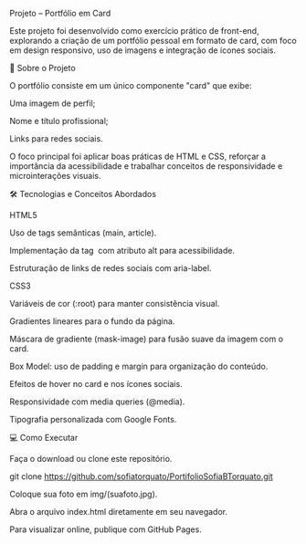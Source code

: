 Projeto – Portfólio em Card

Este projeto foi desenvolvido como exercício prático de front-end, explorando a criação de um portfólio pessoal em formato de card, com foco em design responsivo, uso de imagens e integração de ícones sociais.

🚀 Sobre o Projeto

O portfólio consiste em um único componente "card" que exibe:

Uma imagem de perfil;

Nome e título profissional;

Links para redes sociais.

O foco principal foi aplicar boas práticas de HTML e CSS, reforçar a importância da acessibilidade e trabalhar conceitos de responsividade e microinterações visuais.

🛠️ Tecnologias e Conceitos Abordados

HTML5

Uso de tags semânticas (main, article).

Implementação da tag <img> com atributo alt para acessibilidade.

Estruturação de links de redes sociais com aria-label.

CSS3

Variáveis de cor (:root) para manter consistência visual.

Gradientes lineares para o fundo da página.

Máscara de gradiente (mask-image) para fusão suave da imagem com o card.

Box Model: uso de padding e margin para organização do conteúdo.

Efeitos de hover no card e nos ícones sociais.

Responsividade com media queries (@media).

Tipografia personalizada com Google Fonts.


💻 Como Executar

Faça o download ou clone este repositório.

git clone https://github.com/sofiatorquato/PortifolioSofiaBTorquato.git


Coloque sua foto em img/(suafoto.jpg).

Abra o arquivo index.html diretamente em seu navegador.

Para visualizar online, publique com GitHub Pages.
